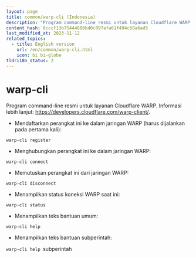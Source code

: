 ```yaml
---
layout: page
title: common/warp-cli (Indonesia)
description: "Program command-line resmi untuk layanan Cloudflare WARP."
content_hash: 8cccf13b75444680bd0c097afa61f494c68a6ad5
last_modified_at: 2023-11-12
related_topics:
  - title: English version
    url: /en/common/warp-cli.html
    icon: bi bi-globe
tldri18n_status: 2
---
```

# warp-cli

Program command-line resmi untuk layanan Cloudflare WARP.
Informasi lebih lanjut: <https://developers.cloudflare.com/warp-client/>.

- Mendaftarkan perangkat ini ke dalam jaringan WARP (harus dijalankan pada pertama kali):

`warp-cli register`

- Menghubungkan perangkat ini ke dalam jaringan WARP:

`warp-cli connect`

- Memutuskan perangkat ini dari jaringan WARP:

`warp-cli disconnect`

- Menampilkan status koneksi WARP saat ini:

`warp-cli status`

- Menampilkan teks bantuan umum:

`warp-cli help`

- Menampilkan teks bantuan subperintah:

`warp-cli help `<span class="tldr-var badge badge-pill bg-dark-lm bg-white-dm text-white-lm text-dark-dm font-weight-bold">subperintah</span>
